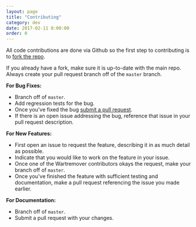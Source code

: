 ```yaml
---
layout: page
title: "Contributing"
category: dev
date: 2017-02-11 0:00:00
order: 0
---
```


All code contributions are done via Github so the first step to contributing is to [fork the repo](https://help.github.com/articles/fork-a-repo).

If you already have a fork, make sure it is up-to-date with the main repo. Always create your pull request branch off of the `master` branch.

**For Bug Fixes:**

- Branch off of `master`.
- Add regression tests for the bug.
- Once you've fixed the bug [submit a pull request](https://help.github.com/articles/using-pull-requests).
- If there is an open issue addressing the bug, reference that issue in your pull request description.

**For New Features:**

- First open an issue to request the feature, describing it in as much detail as possible.
- Indicate that you would like to work on the feature in your issue.
- Once one of the Wartremover contributors okays the request, make your branch off of `master`.
- Once you've finished the feature with sufficient testing and documentation, make a pull request referencing the issue you made earlier.

**For Documentation:**

- Branch off of `master`.
- Submit a pull request with your changes.
